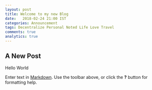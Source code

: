 ```yaml
---
layout: post
title: Welcome to my new Blog
date:   2018-02-24 21:00 IST
categories: Announcement 
tags: Decentralize Personal Noted Life Love Travel
comments: true
analytics: true
---
```

## A New Post
Hello World

Enter text in [Markdown](http://daringfireball.net/projects/markdown/). Use the toolbar above, or click the **?** button for formatting help.
